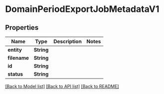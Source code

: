 # DomainPeriodExportJobMetadataV1

## Properties

Name | Type | Description | Notes
------------ | ------------- | ------------- | -------------
**entity** | **String** |  | 
**filename** | **String** |  | 
**id** | **String** |  | 
**status** | **String** |  | 

[[Back to Model list]](../README.md#documentation-for-models) [[Back to API list]](../README.md#documentation-for-api-endpoints) [[Back to README]](../README.md)


